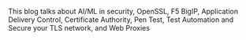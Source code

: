 This blog talks about AI/ML in security, OpenSSL, F5 BigIP, 
Application Delivery Control, Certificate Authority, Pen Test, Test Automation and
Secure your TLS network, and Web Proxies